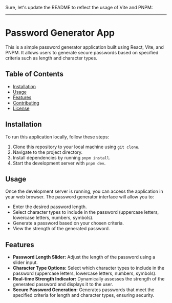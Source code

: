 Sure, let's update the README to reflect the usage of Vite and PNPM:

---

# Password Generator App

This is a simple password generator application built using React, Vite, and PNPM. It allows users to generate secure passwords based on specified criteria such as length and character types.

## Table of Contents

- [Installation](#installation)
- [Usage](#usage)
- [Features](#features)
- [Contributing](#contributing)
- [License](#license)

## Installation

To run this application locally, follow these steps:

1. Clone this repository to your local machine using `git clone`.
2. Navigate to the project directory.
3. Install dependencies by running `pnpm install`.
4. Start the development server with `pnpm dev`.

## Usage

Once the development server is running, you can access the application in your web browser. The password generator interface will allow you to:

- Enter the desired password length.
- Select character types to include in the password (uppercase letters, lowercase letters, numbers, symbols).
- Generate a password based on your chosen criteria.
- View the strength of the generated password.

## Features

- **Password Length Slider:** Adjust the length of the password using a slider input.
- **Character Type Options:** Select which character types to include in the password (uppercase letters, lowercase letters, numbers, symbols).
- **Real-time Strength Indicator:** Dynamically assesses the strength of the generated password and displays it to the user.
- **Secure Password Generation:** Generates passwords that meet the specified criteria for length and character types, ensuring security.
